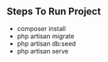 ## Steps To Run Project

- composer install
- php artisan migrate
- php artisan db:seed
- php artisan serve
